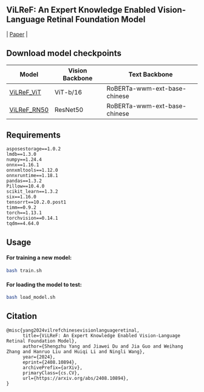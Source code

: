 ## ViLReF:  An Expert Knowledge Enabled Vision-Language Retinal Foundation Model

| [Paper](https://arxiv.org/abs/2408.10894) |

## Download model checkpoints
| Model | Vision Backbone  | Text Backbone |
|-----------|-----------|------------|
| [ViLReF_ViT](https://drive.google.com/file/d/13YY2Qto4Xzx-gcOJB1kLdp1pqfjZEnxA/view?usp=drive_link) | ViT-b/16 | RoBERTa-wwm-ext-base-chinese |
| [ViLReF_RN50](https://drive.google.com/file/d/1xNCNJl_XWsXCgUiMN9O7xaxQ5hop8H2N/view?usp=drive_link) | ResNet50 | RoBERTa-wwm-ext-base-chinese |

## Requirements
```
asposestorage==1.0.2
lmdb==1.3.0
numpy==1.24.4
onnx==1.16.1
onnxmltools==1.12.0
onnxruntime==1.18.1
pandas==1.3.2
Pillow==10.4.0
scikit_learn==1.3.2
six==1.16.0
tensorrt==10.2.0.post1
timm==0.9.2
torch==1.13.1
torchvision==0.14.1
tqdm==4.64.0
```

## Usage
#### For training a new model:
```bash
bash train.sh
```
#### For loading the model to test:
```bash
bash load_model.sh
```

## Citation
```
@misc{yang2024vilrefchinesevisionlanguageretinal,
      title={ViLReF: An Expert Knowledge Enabled Vision-Language Retinal Foundation Model}, 
      author={Shengzhu Yang and Jiawei Du and Jia Guo and Weihang Zhang and Hanruo Liu and Huiqi Li and Ningli Wang},
      year={2024},
      eprint={2408.10894},
      archivePrefix={arXiv},
      primaryClass={cs.CV},
      url={https://arxiv.org/abs/2408.10894}, 
}
```

